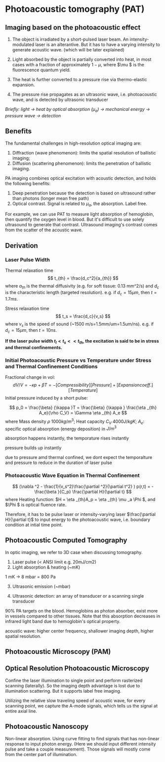 # Photoacoustic tomography (PAT)
 
## Imaging based on the photoacoustic effect

1. The object is irradiated by a short-pulsed laser beam. An intensity-modulated laser is an alterantive. But it has to have a varying intensity to generate acoustic wave. (which will be later explained)

2. Light absorbed by the object is partially converted into heat, in most cases with a fraction of approximately $1-\mu$, where $\mu $ is the fluorescence quantum yield.

3. The heat is further converted to a pressure rise via thermo-elastic expansion.

4. The pressure rise propagates as an ultrasonic wave, i.e. photoacoustic wave, and is detected by ultrasonic transducer

_Briefly: light -> heat by optical absorption ($\mu _a$) -> mechanical energy -> pressure wave -> detection_

## Benefits
The fundamental challenges in high-resolution optical imaging are:
1. Diffraction (wave phenomenon): limits the spatial resolution of ballistic imaging;
2. Diffusion (scattering phenomenon): limits the penetration of ballistic imaging.

PA imaging combines optical excitation with acoustic detection, and holds the following benefits:

1. Deep penetration because the detection is based on ultrasound rather than photons (longer mean free path)
2. Optical contrast. Signal is related to $\mu _a$, the absorption. Label free.

For example, we can use PAT to measure light absorption of hemoglobin, then quantify the oxygen level in blood. But it's difficult to use solely ultrasound to generate that contrast. Ultrasound imaging's contrast comes from the scatter of the acoustic wave. 

## Derivation
### Laser Pulse Width
Thermal relaxation time 
$$
t_{th} = \frac{d_c^2}{a_{th}}
$$
where $\alpha _{th}$ is the thermal diffusivity (e.g. for soft tissue: 0.13 mm^2/s) and $d_c$ is the characteristic length (targeted resolution).
e.g. if $d_c=15 \mu m$, then $t=1.7 ms$.

Stress relaxation time
$$
t_s = \frac{d_c}{v_s}
$$
where $v_s$ is the speed of sound (~1500 m/s=1.5mm/um=1.5um/ns). e.g. if $d_c=15 \mu m$, then $t=10 ns$.

__If the laser pulse width $t_l < t_s << t_{th}$, the excitation is said to be in stress and thermal confinements.__

### Initial Photoacoustic Pressure vs Temperature under Stress and Thermal Confinement Conditions
Fractional change in vol: 
$$
dV/V = -\kappa p + \beta T = - [Compressibility] [Pressure] + [Expansion coeff.][Temperature]
$$
Initial pressure induced by a short pulse: 

$$
p_0 = \frac{\beta} {\kappa }T = \frac{\beta} {\kappa } \frac{\eta _{th} A_e}{\rho C_V} = \Gamma \eta _{th} A_e
$$
where Mass density $\rho ~ 1000 kg/m^3$; Heat capacity $C_V ~ 4000 J/{kg K}$; $A_e$: specific optical absorption (energy deposition) in $J/m^3$

absorption happens instantly, the temporature rises instantly

pressure builds up instantly

due to pressure amd thermal confined, we dont expect the temporalture and pressure to reduce in the duration of laser pulse

### Photoacoustic Wave Equation in Thermal Confinement

$$
(\nabla ^2 - \frac{1}{v_s^2}\frac{\partial ^2}{\partial t^2} ) p(r,t) = -\frac{\beta }{C_p} \frac{\partial H}{\partial t}
$$
where Heating function: $H = \eta _{th}A_p = \eta _{th} \mu _a \Phi $, and $\Phi $ is optical fluence rate.

Therefore, it has to be pulse laser or intensity-varying laser $\frac{\partial H}{\partial t}$ to input energy to the photoacoustic wave, i.e. boundary condition at intial time point. 


## Photoacoustic Computed Tomography

In optic imaging, we refer to 3D case when discussing tomography.

1. Laser pulse (< ANSI limit e.g. 20mJ/cm2)
2. Light absorption & heating (~mK)

1 mK -> 8 mbar = 800 Pa

3. Ultrasonic emission (~mbar)

4. Ultrasonic detection: an array of transducer or a scanning single transducer

90% PA targets on the blood. Hemoglobins as photon absorber, exist more in vessels compared to other tissues. Note that this absorption decreases in infrared light band due to hemoglobin's optical property.

acoustic wave: higher center frequency, shallower imaging depth, higher spatial resolution.

## Photoacoustic Microscopy (PAM)


## Optical Resolution Photoacoustic Microscopy
Confine the laser illumination to single point and perform rasterized scanning (laterally). So the imaging depth advantage is lost due to illumination scattering. But it supports label free imaging.

Utilizing the relative slow traveling speed of acoustic wave, for every scanning point, we capture the A-mode signals, which tells us the signal at entire axial line.

## Photoacoustic Nanoscopy
Non-linear absorption. Using curve fitting to find signals that has non-linear response to input photon energy. (Here we should input different intensity pulse and take a couple measurement). Those signals will mostly come from the center part of illumination.

